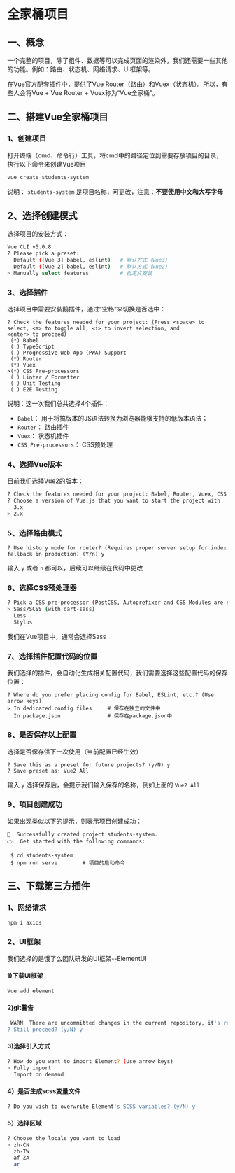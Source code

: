 # 全家桶项目

## 一、概念

一个完整的项目，除了组件、数据等可以完成页面的渲染外，我们还需要一些其他的功能。例如：路由、状态机、网络请求、UI框架等。

在Vue官方配套插件中，提供了Vue Router（路由）和Vuex（状态机）。所以，有些人会将Vue + Vue Router + Vuex称为“Vue全家桶”。

## 二、搭建Vue全家桶项目

### 1、创建项目

打开终端（cmd、命令行）工具，将cmd中的路径定位到需要存放项目的目录，执行以下命令来创建Vue项目

```bash
vue create students-system
```

说明： `students-system` 是项目名称，可更改，注意：**不要使用中文和大写字母**

## 2、选择创建模式

选择项目的安装方式：

```bash
Vue CLI v5.0.8
? Please pick a preset:
  Default ([Vue 3] babel, eslint)	# 默认方式（Vue3）
  Default ([Vue 2] babel, eslint)	# 默认方式（Vue2)
> Manually select features			# 自定义安装
```

### 3、选择插件

选择项目中需要安装鹅插件，通过“空格”来切换是否选中：

```bashe
? Check the features needed for your project: (Press <space> to select, <a> to toggle all, <i> to invert selection, and
<enter> to proceed)
 (*) Babel
 ( ) TypeScript
 ( ) Progressive Web App (PWA) Support
 (*) Router
 (*) Vuex
>(*) CSS Pre-processors
 ( ) Linter / Formatter
 ( ) Unit Testing
 ( ) E2E Testing
```

说明：这一次我们总共选择4个插件：

- `Babel`： 用于将搞版本的JS语法转换为浏览器能够支持的低版本语法；
- `Router`： 路由插件
- `Vuex`： 状态机插件
- `CSS Pre-processors`： CSS预处理

### 4、选择Vue版本

目前我们选择Vue2的版本：

```bash
? Check the features needed for your project: Babel, Router, Vuex, CSS Pre-processors
? Choose a version of Vue.js that you want to start the project with
  3.x
> 2.x
```

### 5、选择路由模式

```bashe
? Use history mode for router? (Requires proper server setup for index fallback in production) (Y/n) y
```

输入 `y` 或者 `n` 都可以，后续可以继续在代码中更改

### 6、选择CSS预处理器

```bash
? Pick a CSS pre-processor (PostCSS, Autoprefixer and CSS Modules are supported by default): (Use arrow keys)
> Sass/SCSS (with dart-sass)
  Less
  Stylus
```

我们在Vue项目中，通常会选择Sass

### 7、选择插件配置代码的位置

我们选择的插件，会自动化生成相关配置代码，我们需要选择这些配置代码的保存位置：

```shell
? Where do you prefer placing config for Babel, ESLint, etc.? (Use arrow keys)
> In dedicated config files		# 保存在独立的文件中
  In package.json				# 保存在package.json中
```

### 8、是否保存以上配置

选择是否保存供下一次使用（当前配置已经生效）

```shell
? Save this as a preset for future projects? (y/N) y
? Save preset as: Vue2 All
```

输入 `y` 选择保存后，会提示我们输入保存的名称，例如上面的 `Vue2 All`

### 9、项目创建成功

如果出现类似以下的提示，则表示项目创建成功：

```shell
🎉  Successfully created project students-system.
👉  Get started with the following commands:

 $ cd students-system
 $ npm run serve		# 项目的启动命令
```

## 三、下载第三方插件

### 1、网络请求

```bash
npm i axios
```

### 2、UI框架

我们选择的是饿了么团队研发的UI框架--ElementUI

#### 1)下载UI框架

```bash
Vue add element
```

#### 2)git警告

```bash
 WARN  There are uncommitted changes in the current repository, it's recommended to commit or stash them first.
? Still proceed? (y/N) y
```

#### 3)选择引入方式

```bash
? How do you want to import Element? (Use arrow keys)
> Fully import 
  Import on demand 
```

#### 4）是否生成scss变量文件

```bash
? Do you wish to overwrite Element's SCSS variables? (y/N) y
```

#### 5）选择区域

```bash
? Choose the locale you want to load
> zh-CN
  zh-TW
  af-ZA
  ar
```

